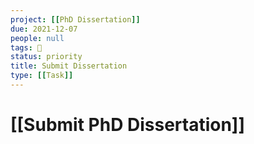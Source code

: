 ```yaml
---
project: [[PhD Dissertation]]
due: 2021-12-07
people: null
tags: 🧨
status: priority
title: Submit Dissertation
type: [[Task]]
---
```


# [[Submit PhD Dissertation]]